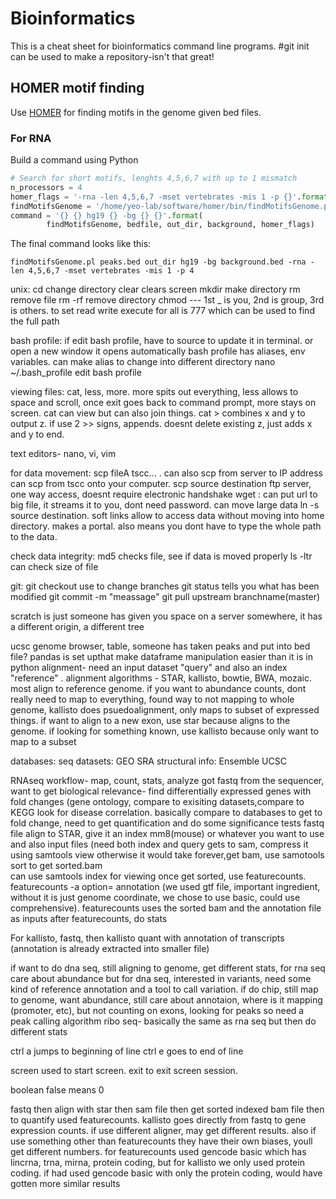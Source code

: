 # Bioinformatics

This is a cheat sheet for bioinformatics command line programs.
#git init can be used to make a repository-isn't that great!
## HOMER motif finding

Use [HOMER](http://homer.salk.edu/homer/ngs/peakMotifs.html) for finding motifs in the genome given bed files.

### For RNA

Build a command using Python

```python
# Search for short motifs, lenghts 4,5,6,7 with up to 1 mismatch
n_processors = 4
homer_flags = '-rna -len 4,5,6,7 -mset vertebrates -mis 1 -p {}'.format(n_processors)
findMotifsGenome = '/home/yeo-lab/software/homer/bin/findMotifsGenome.pl'
command = '{} {} hg19 {} -bg {} {}'.format(
        findMotifsGenome, bedfile, out_dir, background, homer_flags)
```
 
The final command looks like this:

```
findMotifsGenome.pl peaks.bed out_dir hg19 -bg background.bed -rna -len 4,5,6,7 -mset vertebrates -mis 1 -p 4
```

unix:
cd change directory
clear clears screen 
mkdir make directory
rm remove file
rm -rf remove directory
chmod --- <filename> 1st _ is you, 2nd is group, 3rd is others. to set read write execute for all is 777
which <name> can be used to find the full path 

bash profile:
if edit bash profile, have to source to update it in terminal. or open a new window it opens automatically 
bash profile has aliases, env variables. can make alias to change into different directory
nano ~/.bash_profile edit bash profile

viewing files:
cat, less, more.  more spits out everything, less allows to space and scroll, once exit goes back to command prompt, more stays on screen. cat can view but can also join things. cat <x> <y> > <z> combines x and y to output z. if use 2 >> signs, appends. doesnt delete existing z, just adds x and y to end.

text editors- nano, vi, vim

for data movement:
scp fileA tscc... . can also scp from server to IP address 
can scp from tscc onto your computer. scp source destination
ftp server, one way access, doesnt require electronic handshake
wget : can put url to big file, it streams it to you, dont need password. can move large data 
ln -s source destination. soft links allow to access data without moving into home directory. makes a portal. also means you dont have to type the whole path to the data. 


check data integrity:
md5 checks file, see if data is moved properly
ls -ltr can check size of file

git:
git checkout use to change branches
git status tells you what has been modified 
git commit -m "meassage"
git pull upstream branchname(master)

scratch is just someone has given you space on a server somewhere, it has a different origin, a different tree

ucsc genome browser, table, someone has taken peaks and put into bed file? 
pandas is set upthat make dataframe manipulation easier than it is in python 
alignment- need an input dataset "query" and also an index "reference" . alignment algorithms - STAR, kallisto, bowtie, BWA, mozaic.  most align to reference genome. if you want to abundance counts, dont really need to map to everything, found way to not mapping to whole genome, kallisto does psuedoalignment, only maps to subset of expressed things. if want to align to a new exon, use star because aligns to the genome. if looking for something known, use kallisto because only want to map to a subset

databases:
seq datasets:
GEO
SRA
structural info:
Ensemble
UCSC

RNAseq workflow- map, count, stats, analyze
got fastq from the sequencer, want to get biological relevance- find differentially expressed genes with fold changes (gene ontology, compare to exisiting datasets,compare to KEGG look for disease correlation. basically compare to databases
to get to fold change, need to get quantification and do some significance tests 
fastq file align to STAR, give it an index mm8(mouse) or whatever you want to use and also input files (need both index and query
gets to sam, compress it using samtools view otherwise it would take forever,get bam, use samotools sort to get sorted.bam   
can use samtools index for viewing
once get sorted, use featurecounts. featurecounts -a option= annotation (we used gtf file, important ingredient, without it is just genome coordinate, we chose to use basic, could use comprehensive). featurecounts uses the sorted bam and the annotation file as inputs
after featurecounts, do stats

For kallisto, 
fastq, then kallisto quant with annotation of transcripts (annotation is already extracted into smaller file)

if want to do dna seq, still aligning to genome, get different stats, for rna seq care about abundance but for dna seq, interested in variants, need some kind of reference annotation and a tool to call variation. 
if do chip, still map to genome, want abundance, still care about annotaion, where is it mapping (promoter, etc), but not counting on exons, looking for peaks so need a peak calling algorithm
ribo seq- basically the same as rna seq but then do different stats

ctrl a jumps to beginning of line
ctrl e goes to end of line

screen used to start screen. exit to exit screen session. 

boolean false means 0

fastq then align with star then sam file then get sorted indexed bam file then to quantify used featurecounts. kallisto goes directly from fastq to gene expression counts. if use different aligner, may get different results. also if use something other than featurecounts they have their own biases, youll get different numbers. for featurecounts used gencode basic which has lincrna, trna, mirna, protein coding, but for kallisto we only used protein coding. if had used gencode basic with only the protein coding, would have gotten more similar results 

